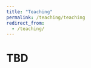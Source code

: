 ```yaml
---
title: "Teaching"
permalink: /teaching/teaching
redirect_from: 
  - /teaching/
---
```


TBD
======

